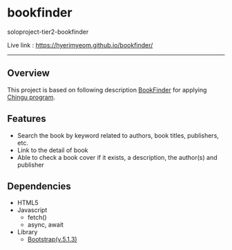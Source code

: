 # bookfinder
soloproject-tier2-bookfinder 

Live link : https://hyerimyeom.github.io/bookfinder/

----

## Overview
This project is based on following description [BookFinder](https://github.com/chingu-voyages/soloproject-tier2-bookfinder) 
for applying [Chingu program](https://www.chingu.io/).

## Features
* Search the book by keyword related to authors, book titles, publishers, etc.
* Link to the detail of book
* Able to check a book cover if it exists, a description, the author(s) and publisher

## Dependencies
* HTML5
* Javascript
  - fetch()
  - async, await
* Library
  - [Bootstrap(v.5.1.3)](https://getbootstrap.com/)
